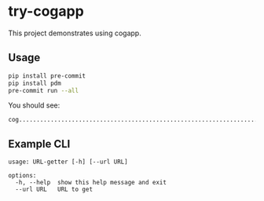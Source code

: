 # try-cogapp

This project demonstrates using cogapp.

## Usage

```bash
pip install pre-commit
pip install pdm
pre-commit run --all
```

You should see:

```
cog......................................................................Passed
```

## Example CLI


<!-- [[[cog
import cog
import argparse
import src.try_cogapp.argparser

HELP_WIDTH = 80
parser = src.try_cogapp.argparser.create_parser()
formatter = lambda prog: argparse.RawTextHelpFormatter(prog, width=HELP_WIDTH)
parser.formatter_class = formatter
help_msg = parser.format_help().strip()
cog.out(f"""
```
{help_msg}
```
""")
]]] -->

```
usage: URL-getter [-h] [--url URL]

options:
  -h, --help  show this help message and exit
  --url URL   URL to get
```
<!-- [[[end]]] -->
